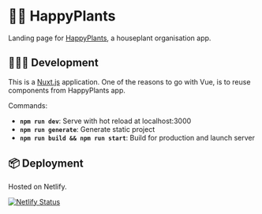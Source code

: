 # 🌴🌵 HappyPlants 

Landing page for [HappyPlants](https://github.com/morkro/happy-plants), a houseplant organisation app.

## 👩🏻‍💻 Development

This is a [Nuxt.js](https://nuxtjs.org) application. One of the reasons to go with Vue, is to reuse components from HappyPlants app.

Commands: 

- **`npm run dev`**: Serve with hot reload at localhost:3000
- **`npm run generate`**: Generate static project
- **`npm run build && npm run start`**: Build for production and launch server

## 📦 Deployment 

Hosted on Netlify.

[![Netlify Status](https://api.netlify.com/api/v1/badges/f0cbf8d7-d4a7-4b17-87d7-31960bd2d2f8/deploy-status)](https://app.netlify.com/sites/happy-plants-website/deploys)
